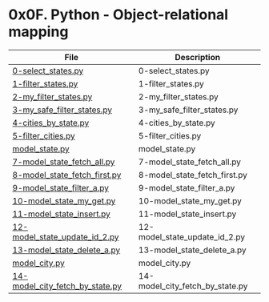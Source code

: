 # 0x0F. Python - Object-relational mapping

| File      | Description |
| ----------- | ----------- |
| [0-select_states.py](./0-select_states.py) | 0-select_states.py |
| [1-filter_states.py](./1-filter_states.py) | 1-filter_states.py |
| [2-my_filter_states.py](./2-my_filter_states.py) | 2-my_filter_states.py |
| [3-my_safe_filter_states.py](./3-my_safe_filter_states.py) | 3-my_safe_filter_states.py |
| [4-cities_by_state.py](./4-cities_by_state.py) | 4-cities_by_state.py |
| [5-filter_cities.py](./5-filter_cities.py) | 5-filter_cities.py |
| [model_state.py](./model_state.py) | model_state.py |
| [7-model_state_fetch_all.py](./7-model_state_fetch_all.py) | 7-model_state_fetch_all.py |
| [8-model_state_fetch_first.py](./8-model_state_fetch_first.py) | 8-model_state_fetch_first.py |
| [9-model_state_filter_a.py](./9-model_state_filter_a.py) | 9-model_state_filter_a.py |
| [10-model_state_my_get.py](./10-model_state_my_get.py) | 10-model_state_my_get.py |
| [11-model_state_insert.py](./11-model_state_insert.py) | 11-model_state_insert.py |
| [12-model_state_update_id_2.py](./12-model_state_update_id_2.py) | 12-model_state_update_id_2.py |
| [13-model_state_delete_a.py](./13-model_state_delete_a.py) | 13-model_state_delete_a.py |
| [model_city.py](./model_city.py) | model_city.py |
| [14-model_city_fetch_by_state.py](./14-model_city_fetch_by_state.py) | 14-model_city_fetch_by_state.py |
